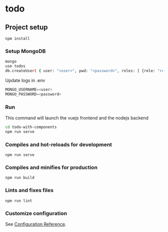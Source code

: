 # todo


## Project setup
```
npm install
```

### Setup MongoDB

```bash
mongo
use todos
db.createUser( { user: "<user>", pwd: "<password>", roles: [ {role: "readWrite", db:"todos"} ] })
```
Update logs in .env

```js
MONGO_USERNAME=<user>
MONGO_PASSWORD=<password>
```

### Run 

This command will launch the vuejs frontend and the nodejs backend
```bash
cd todo-with-components
npm run serve
```

### Compiles and hot-reloads for development
```
npm run serve
```

### Compiles and minifies for production
```
npm run build
```

### Lints and fixes files
```
npm run lint
```

### Customize configuration
See [Configuration Reference](https://cli.vuejs.org/config/).
